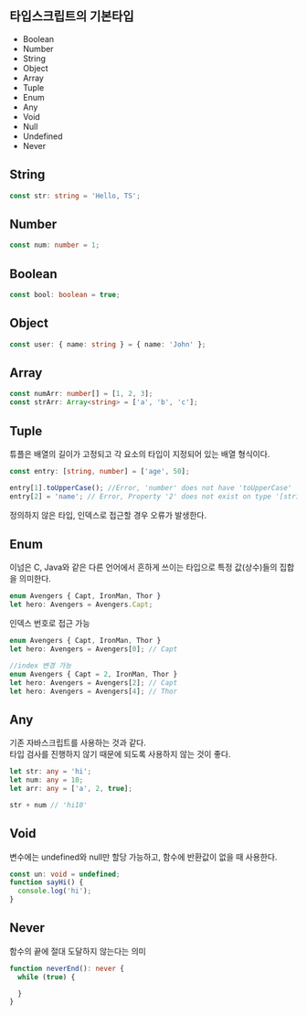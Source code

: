 ## 타입스크립트의 기본타입
* Boolean
* Number
* String
* Object
* Array
* Tuple
* Enum
* Any
* Void
* Null
* Undefined
* Never
   
## String
```typescript
const str: string = 'Hello, TS';
```
   
## Number
```typescript
const num: number = 1;
```
   
## Boolean
```typescript
const bool: boolean = true;
```
   
## Object
```typescript
const user: { name: string } = { name: 'John' };
```
   
## Array
```typescript
const numArr: number[] = [1, 2, 3];
const strArr: Array<string> = ['a', 'b', 'c'];
```
   
## Tuple
튜플은 배열의 길이가 고정되고 각 요소의 타입이 지정되어 있는 배열 형식이다.   
```typescript
const entry: [string, number] = ['age', 50];

entry[1].toUpperCase(); //Error, 'number' does not have 'toUpperCase'
entry[2] = 'name'; // Error, Property '2' does not exist on type '[string, number]'
```
정의하지 않은 타입, 인덱스로 접근할 경우 오류가 발생한다.
   
## Enum
이넘은 C, Java와 같은 다른 언어에서 흔하게 쓰이는 타입으로 특정 값(상수)들의 집합을 의미한다.   
```typescript
enum Avengers { Capt, IronMan, Thor }
let hero: Avengers = Avengers.Capt;
```
   
인덱스 번호로 접근 가능   
```typescript
enum Avengers { Capt, IronMan, Thor }
let hero: Avengers = Avengers[0]; // Capt

//index 변경 가능
enum Avengers { Capt = 2, IronMan, Thor }
let hero: Avengers = Avengers[2]; // Capt
let hero: Avengers = Avengers[4]; // Thor
```
   
## Any
기존 자바스크립트를 사용하는 것과 같다.   
타입 검사를 진행하지 않기 때문에 되도록 사용하지 않는 것이 좋다.   
```typescript
let str: any = 'hi';
let num: any = 10;
let arr: any = ['a', 2, true];

str + num // 'hi10'
```
   
## Void
변수에는 undefined와 null만 할당 가능하고, 함수에 반환값이 없을 때 사용한다.   
```typescript
const un: void = undefined;
function sayHi() {
  console.log('hi');
}
```
   
## Never
함수의 끝에 절대 도달하지 않는다는 의미   
```typescript
function neverEnd(): never {
  while (true) {

  }
}
```
